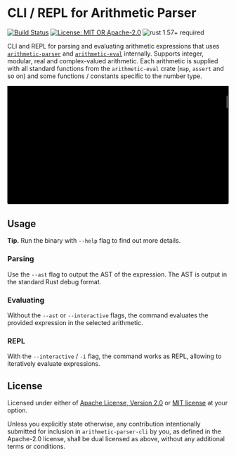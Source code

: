 # CLI / REPL for Arithmetic Parser

[![Build Status](https://github.com/slowli/arithmetic-parser/workflows/Rust/badge.svg?branch=master)](https://github.com/slowli/arithmetic-parser/actions)
[![License: MIT OR Apache-2.0](https://img.shields.io/badge/License-MIT%2FApache--2.0-blue)](https://github.com/slowli/arithmetic-parser#license)
![rust 1.57+ required](https://img.shields.io/badge/rust-1.57+-blue.svg)

CLI and REPL for parsing and evaluating arithmetic expressions
that uses [`arithmetic-parser`](../parser) and [`arithmetic-eval`](../eval) internally.
Supports integer, modular, real and complex-valued arithmetic.
Each arithmetic is supplied with all standard functions from the `arithmetic-eval` crate
(`map`, `assert` and so on) and some functions / constants specific to the number type.

![REPL example](tests/snapshots/repl/basics.svg)

## Usage

**Tip.** Run the binary with `--help` flag to find out more details.

### Parsing

Use the `--ast` flag to output the AST of the expression. The AST is output
in the standard Rust debug format.

### Evaluating

Without the `--ast` or `--interactive` flags, the command evaluates
the provided expression in the selected arithmetic.

### REPL

With the `--interactive` / `-i` flag, the command works as REPL, allowing
to iteratively evaluate expressions.

## License

Licensed under either of [Apache License, Version 2.0](LICENSE-APACHE)
or [MIT license](LICENSE-MIT) at your option.

Unless you explicitly state otherwise, any contribution intentionally submitted
for inclusion in `arithmetic-parser-cli` by you, as defined in the Apache-2.0 license,
shall be dual licensed as above, without any additional terms or conditions.
